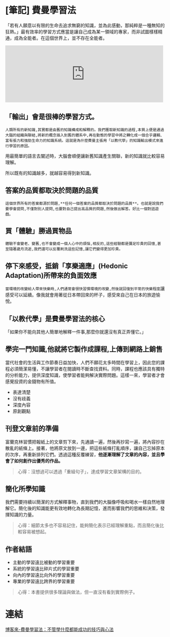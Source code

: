 # [筆記] 費曼學習法


「若有人願意以有限的生命去追求無窮的知識，並為此感動，那純粹是一種無知的狂熱。」最有效率的學習方式應當是讓自己成為某一領域的專家，而非試圖樣樣精通，成為全能者。在這個世界上，並不存在全能者。


<!--more-->
<iframe src="https://open.firstory.me/embed/story/cltbodlgt045201waarh69zjk" height="180" width="99%" frameborder="0" scrolling="no"></iframe>

## 「輸出」會是很棒的學習方式。
``人類所有的新知識,其實都是由舊的知識構成和解釋的。我們獲取新知識的過程,本質上便是通過大腦的組織與聯結,將新的概念插入到舊的體系中,再在動態的學習中將之轉化成一個合乎邏輯、富有張力和強勁生命力的知識系統。這就是為什麼費曼主張用「以教代學」的知識輸出模式來進行學習的原因。``

用最簡單的語言去闡述時，大腦會順便讓新舊知識產生關聯，新的知識就比較容易理解。

所以既有的知識越多，就越容易得到新知識。

## 答案的品質都取決於問題的品質
``這個世界所有的答案都源於問題,**任何一個答案的品質都取決於問題的品質**。也就是說我們要學會提問,不僅對別人提問,也要對自己提出高品質的問題,然後做出解答。好比一個對話遊戲。``

## 買「體驗」勝過買物品
```體驗不會變老、變舊,也不會變成一個人心中的煩惱,相反的,這些經驗都是彌足珍貴的回憶,甚至隨著歲月流逝,我們還可以反覆刷洗這些記憶,讓它們變得更加珍貴。```

## 停下來感受，抵銷「享樂適應」(Hedonic Adaptation)所帶來的負面效應
``當環境的改變給人帶來快樂時,人們通常會很快習慣環境的改變,然後就回復到平常的快樂程度``讓感受可以延續。像我就會用著從日本帶回來的杯子，感受來自己在日本的旅遊愉悅。


## 「以教代學」是費曼學習法的核心
「如果你不能向其他人簡單地解釋一件事,那麼你就還沒有真正弄懂它。」


## 學完一門知識,他就將它製作成課程,上傳到網路上銷售
當代社會的生活與工作節奏日益加快，人們不願花太多時間在學習上，因此您的課程必須簡潔易懂，不讓學習者在閱讀時不斷查找資料。同時，課程也應該具有獨特的分析能力，提供深度知識，使學習者能夠解決實際問題。這樣一來，學習者才會感覺投資的金錢物有所值。
* 表達清楚
* 沒有歧義
* 深度內容
* 原創觀點

## 刊登文章前的準備
富蘭克林習慣把報紙上的文章剪下來，先通讀一遍，然後再抄寫一遍，將內容抄在散亂的紙條上。接著，他將原文放到一邊，把這些紙條打亂順序，讓自己忘掉原本的次序，再重新排列它們。透過這種反覆練習，**他逐漸理解了文章的內容，並且學會了如何創作出優秀的作品。**

> 心得：沒想過可以透過「重組句子」，達成學習文章架構的目的。

## 簡化所學知識
我們需要持續以簡潔的方式解釋事物，直到我們的大腦像呼吸和喝水一樣自然地理解它。簡化後的知識能更有效地轉化為長期記憶，進而影響我們的思維和決策，發揮知識的力量。

> 心得：細節太多也不容易記住，能夠簡化表示已經理解重點，而且簡化後比較容易被想起。

## 作者結語
* 主動的學習遠比被動的學習重要
* 系統的學習遠比碎片式的學習重要
* 向內的學習遠比向外的學習重要
* 專業的學習遠比跨界的學習重要

> 心得：本書提供很多理論與做法，但一直沒有看到實際例子。


# 連結
[博客來-費曼學習法：不管學什麼都能成功的技巧與心法](https://www.books.com.tw/products/0010900976)
